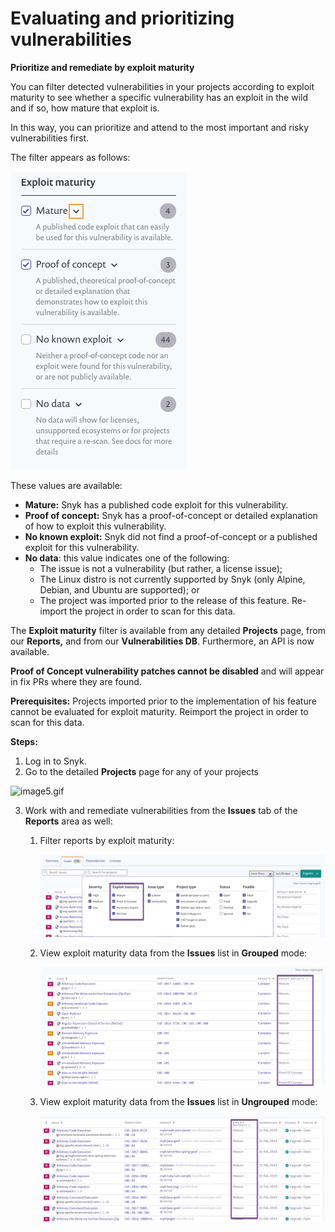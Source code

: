 # Evaluating and prioritizing vulnerabilities

**Prioritize and remediate by exploit maturity**

You can filter detected vulnerabilities in your projects according to exploit maturity to see whether a specific vulnerability has an exploit in the wild and if so, how mature that exploit is.

In this way, you can prioritize and attend to the most important and risky vulnerabilities first.

The filter appears as follows:

![](../../.gitbook/assets/uuid-f0f1776f-26b7-09f6-99f7-db2d9df85b5e-en.png)



These values are available:

* **Mature:** Snyk has a published code exploit for this vulnerability.
* **Proof of concept:** Snyk has a proof-of-concept or detailed explanation of how to exploit this vulnerability.
* **No known exploit:** Snyk did not find a proof-of-concept or a published exploit for this vulnerability.
* **No data**: this value indicates one of the following:
  * The issue is not a vulnerability \(but rather, a license issue\);
  * The Linux distro is not currently supported by Snyk \(only Alpine, Debian, and Ubuntu are supported\); or
  * The project was imported prior to the release of this feature. Re-import the project in order to scan for this data.

The **Exploit maturity** filter is available from any detailed **Projects** page, from our **Reports,** and from our **Vulnerabilities DB**. Furthermore, an API is now available.

**Proof of Concept vulnerability patches cannot be disabled** and will appear in fix PRs where they are found.

**Prerequisites:** Projects imported prior to the implementation of his feature cannot be evaluated for exploit maturity. Reimport the project in order to scan for this data.

**Steps:**

1. Log in to Snyk.
2. Go to the detailed **Projects** page for any of your projects

![image5.gif](../../.gitbook/assets/uuid-414712da-c99d-1416-4948-e5859438d11d-en.gif)


3. Work with and remediate vulnerabilities from the **Issues** tab of the **Reports** area as well: 
   1. Filter reports by exploit maturity:

      ![image2.png](../../.gitbook/assets/uuid-159624f9-b94f-34e9-03d5-005bd12b5209-en.png)


   2. View exploit maturity data from the **Issues** list in **Grouped** mode:

      ![image4.png](../../.gitbook/assets/uuid-626f2c23-462f-8de6-4576-ddfa67f2cd2b-en.png)


   3. View exploit maturity data from the **Issues** list in **Ungrouped** mode:

      ![image3.png](../../.gitbook/assets/uuid-04c57adc-4aa1-2af7-82a4-e3c35f3e5fc5-en.png)


